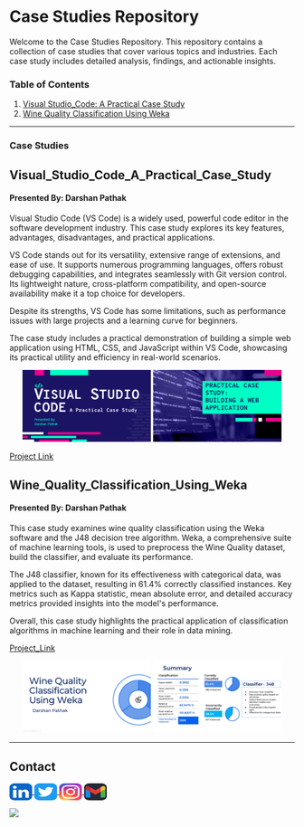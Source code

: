 # Case Studies Repository

Welcome to the Case Studies Repository. This repository contains a collection of case studies that cover various topics and industries. Each case study includes detailed analysis, findings, and actionable insights.

### Table of Contents

1. [Visual Studio_Code: A Practical Case Study](#Visual_Studio_Code_A_Practical_Case_Study)
2. [Wine Quality Classification Using Weka](#Wine_Quality_Classification_Using_Weka)

<hr>

### Case Studies

## Visual_Studio_Code_A_Practical_Case_Study

#### Presented By: Darshan Pathak

Visual Studio Code (VS Code) is a widely used, powerful code editor in the software development industry. This case study explores its key features, advantages, disadvantages, and practical applications.

VS Code stands out for its versatility, extensive range of extensions, and ease of use. It supports numerous programming languages, offers robust debugging capabilities, and integrates seamlessly with Git version control. Its lightweight nature, cross-platform compatibility, and open-source availability make it a top choice for developers.

Despite its strengths, VS Code has some limitations, such as performance issues with large projects and a learning curve for beginners.

The case study includes a practical demonstration of building a simple web application using HTML, CSS, and JavaScript within VS Code, showcasing its practical utility and efficiency in real-world scenarios.

<p align="center">
  <img src="VS_Code_Case_Study/screenshot1.png" width="45%">
  <img src="VS_Code_Case_Study/screenshot2.png" width="45%">
</p>

[Project Link](https://github.com/Pathakdarshan12/Case_Study/tree/main/VS_Code_Case_Study)

## Wine_Quality_Classification_Using_Weka

#### Presented By: Darshan Pathak

This case study examines wine quality classification using the Weka software and the J48 decision tree algorithm. Weka, a comprehensive suite of machine learning tools, is used to preprocess the Wine Quality dataset, build the classifier, and evaluate its performance.

The J48 classifier, known for its effectiveness with categorical data, was applied to the dataset, resulting in 61.4% correctly classified instances. Key metrics such as Kappa statistic, mean absolute error, and detailed accuracy metrics provided insights into the model's performance.

Overall, this case study highlights the practical application of classification algorithms in machine learning and their role in data mining.

[Project_Link](https://github.com/Pathakdarshan12/Case_Study/tree/main/Wine_Quality_Classification_Using_Weka)

<p align="center">
  <img src="Wine_Quality_Classification_Using_Weka/screenshot1.png" width="45%">
  <img src="Wine_Quality_Classification_Using_Weka/screenshot2.png" width="45%">
</p>

<hr>

## Contact
<p align="left">
<a href="https://www.linkedin.com/in/pathakdarshan12/" target="blank">
    <img align="center" src="https://github.com/tandpfun/skill-icons/blob/main/icons/LinkedIn.svg" alt="linkedin" height="30" width="40" />
</a>
<a href="https://x.com/_Pathak_Darshan" target="blank">
    <img align="center" src="https://github.com/tandpfun/skill-icons/blob/main/icons/Twitter.svg" alt="twitter" height="30" width="40" />
</a>
<a href="https://www.instagram.com/pathakdarshan12/" target="blank">
    <img align="center" src="https://github.com/tandpfun/skill-icons/blob/main/icons/Instagram.svg" alt="instagram" height="30" width="40" />
</a>
<a href="mailto:pathakdarshan12@gmail.com" target="blank">
    <img align="center" src="https://github.com/tandpfun/skill-icons/blob/main/icons/Gmail-Dark.svg" alt="gmail" height="30" width="40" />
</a>
</p>

![](https://komarev.com/ghpvc/?username=Pathakdarshan12&style=plastic)